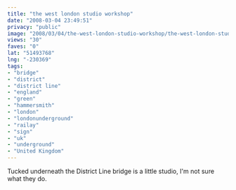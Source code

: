 ```yaml
---
title: "the west london studio workshop"
date: "2008-03-04 23:49:51"
privacy: "public"
image: "2008/03/04/the-west-london-studio-workshop/the-west-london-studio-workshop.jpg"
views: "30"
faves: "0"
lat: "51493768"
lng: "-230369"
tags:
- "bridge"
- "district"
- "district line"
- "england"
- "green"
- "hammersmith"
- "london"
- "londonunderground"
- "railay"
- "sign"
- "uk"
- "underground"
- "United Kingdom"
---
```

Tucked underneath the District Line bridge is a little studio, I'm not sure what they do.
